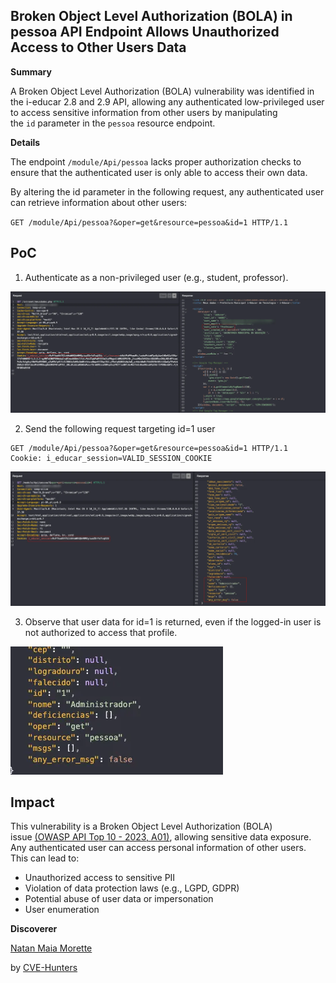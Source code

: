 ## Broken Object Level Authorization (BOLA) in pessoa API Endpoint Allows Unauthorized Access to Other Users Data

**Summary**

A Broken Object Level Authorization (BOLA) vulnerability was identified in the i-educar 2.8 and 2.9 API, allowing any authenticated low-privileged user to access sensitive information from other users by manipulating the `id` parameter in the `pessoa` resource endpoint.

**Details**

The endpoint `/module/Api/pessoa` lacks proper authorization checks to ensure that the authenticated user is only able to access their own data.

By altering the id parameter in the following request, any authenticated user can retrieve information about other users:

`GET /module/Api/pessoa?&oper=get&resource=pessoa&id=1 HTTP/1.1`

## **PoC**

1. Authenticate as a non-privileged user (e.g., student, professor).

![BOLA](/images/bola001.png)

2. Send the following request targeting id=1 user

````
GET /module/Api/pessoa?&oper=get&resource=pessoa&id=1 HTTP/1.1
Cookie: i_educar_session=VALID_SESSION_COOKIE 
````

![BOLA](/images/bola.002.png)

3. Observe that user data for id=1 is returned, even if the logged-in user is not authorized to access that profile.

![BOLA](/images/bola003.png)



## **Impact**

This vulnerability is a Broken Object Level Authorization (BOLA) issue [(OWASP API Top 10 - 2023, A01)](https://owasp.org/API-Security/editions/2023/en/0xa1-broken-object-level-authorization/), allowing sensitive data exposure. Any authenticated user can access personal information of other users. This can lead to:

- Unauthorized access to sensitive PII
- Violation of data protection laws (e.g., LGPD, GDPR)
- Potential abuse of user data or impersonation
- User enumeration

**Discoverer**

[Natan Maia Morette](https://nmmorette.github.io/)

by [CVE-Hunters](https://github.com/Sec-Dojo-Cyber-House/cve-hunters)